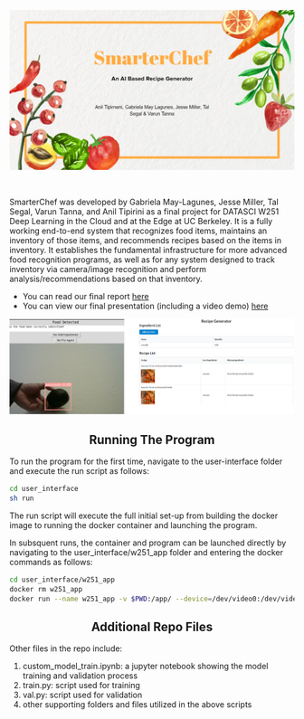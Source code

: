<p align="center">
   <img width="850" src="https://github.com/jmiller558/w251-finalproject/blob/main/utils/smarterchef2.png"></a>
</p>

<br>
<p>
SmarterChef was developed by Gabriela May-Lagunes, Jesse Miller, Tal Segal, Varun Tanna, and Anil Tipirini as a final project for DATASCI W251 Deep Learning in the Cloud and at the Edge at UC Berkeley. It is a fully working end-to-end system that recognizes food items, maintains an inventory of those items, and recommends recipes based on the items in inventory. It establishes the fundamental infrastructure for more advanced food recognition programs, as well as for any system designed to track inventory via camera/image recognition and perform analysis/recommendations based on that inventory.

* You can read our final report [here](https://github.com/jmiller558/w251-finalproject/blob/b153e901555f0d82b293d731718bcf2a538abe29/W251-FinalReport-SmarterChef.pdf)
* You can view our final presentation (including a video demo) [here](https://docs.google.com/presentation/d/1hwfvzs1H4zhOsN7YDTPCyZFCEXOVjZ-zF9jXdp0Z_dc/edit?usp=sharing)
</p>
<p align="center">
   <img width="850" src="https://github.com/jmiller558/w251-finalproject/blob/main/utils/smarterchef1.png"></a>
</p>

## <div align="center">Running The Program</div>

<p align="left">
To run the program for the first time, navigate to the user-interface folder and execute the run script as follows:
</p>

```bash
cd user_interface
sh run
```

<p align="left">
The run script will execute the full initial set-up from building the docker image to running the docker container and launching the program.
<br>

In subsquent runs, the container and program can be launched directly by navigating to the user_interface/w251_app folder and entering the docker commands as follows:
</p>

```bash
cd user_interface/w251_app
docker rm w251_app
docker run --name w251_app -v $PWD:/app/ --device=/dev/video0:/dev/video0 -v /tmp/.X11-unix:/tmp/.X11-unix -e DISPLAY=$DISPLAY -p 8000:8000 w251_app
```

## <div align="center">Additional Repo Files</div>

Other files in the repo include:

1. custom_model_train.ipynb: a jupyter notebook showing the model training and validation process
2. train.py: script used for training
3. val.py: script used for validation
4. other supporting folders and files utilized in the above scripts



